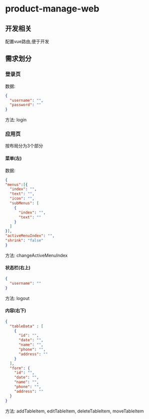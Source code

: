 # product-manage-web

## 开发相关
配置vue路由,便于开发

## 需求划分

### 登录页
数据: 
```json
{
  "username": "",
  "password": ""
}
```
方法: login

### 应用页
按布局分为3个部分
#### 菜单(左)
数据:
```json
{
"menus":[{
  "index": "",
  "text": "",
  "icon": "",
  "subMenus": [
    {
      "index": "",
      "text": ""
    }
  ]
}],
"activeMenuIndex": "",
"shrink": "false"
}
```
方法: changeActiveMenuIndex

#### 状态栏(右上)
```json
{
  "username": ""
}
```
方法: logout
#### 内容(右下)
```json
{
  "tableData" : [
    {
      "id": "",
      "date": "",
      "name": "",
      "phone": "",
      "address": ""
    }
  ],
  "form": {
    "id": "",
    "date": "",
    "name": "",
    "phone": "",
    "address": ""
  }
}
```
方法: addTableItem, editTableItem, deleteTableItem, moveTableItem

